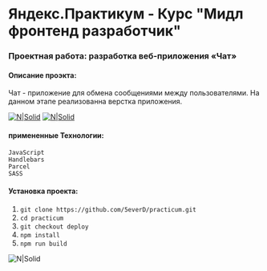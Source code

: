 # Яндекс.Практикум - Курс "Мидл фронтенд разработчик"


### Проектная работа: разработка веб-приложения «Чат»

#### Описание проэкта:

Чат - приложение для обмена сообщениями между пользователями. На данном этапе реализованна верстка приложения.

[![N|Solid](https://img.shields.io/badge/-Посмотреть%20макет%20Figma-orange)](https://www.figma.com/file/jF5fFFzgGOxQeB4CmKWTiE/Chat_external_link?type=design&node-id=0%3A1&t=FrncnjMl5bcihuiA-1)
[![N|Solid](https://img.shields.io/badge/-Посмотреть%20сайт%20на%20Netlify-blue)](https://starlit-selkie-d54ce3.netlify.app/)

#### примененные Технологии:

```
JavaScript
Handlebars
Parcel
SASS
```

#### Установка проекта:

1. `git clone https://github.com/5everD/practicum.git`
2. `cd practicum`
3. `git checkout deploy`
4. `npm install`
5. `npm run build`

![N|Solid](https://img.shields.io/badge/-Всеволод%20Демидов%20©%202023-black)